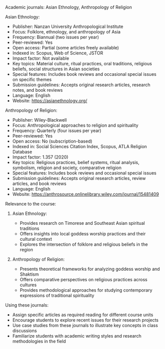 Academic journals: Asian Ethnology, Anthropology of Religion

Asian Ethnology:
- Publisher: Nanzan University Anthropological Institute
- Focus: Folklore, ethnology, and anthropology of Asia
- Frequency: Biannual (two issues per year)
- Peer-reviewed: Yes
- Open access: Partial (some articles freely available)
- Indexed in: Scopus, Web of Science, JSTOR
- Impact factor: Not available
- Key topics: Material culture, ritual practices, oral traditions, religious beliefs, social structures in Asian societies
- Special features: Includes book reviews and occasional special issues on specific themes
- Submission guidelines: Accepts original research articles, research notes, and book reviews
- Language: English
- Website: https://asianethnology.org/

Anthropology of Religion:
- Publisher: Wiley-Blackwell
- Focus: Anthropological approaches to religion and spirituality
- Frequency: Quarterly (four issues per year)
- Peer-reviewed: Yes
- Open access: No (subscription-based)
- Indexed in: Social Sciences Citation Index, Scopus, ATLA Religion Database
- Impact factor: 1.357 (2020)
- Key topics: Religious practices, belief systems, ritual analysis, symbolism, religion and society, comparative religion
- Special features: Includes book reviews and occasional special issues
- Submission guidelines: Accepts original research articles, review articles, and book reviews
- Language: English
- Website: https://anthrosource.onlinelibrary.wiley.com/journal/15481409

Relevance to the course:
1. Asian Ethnology:
   - Provides research on Timorese and Southeast Asian spiritual traditions
   - Offers insights into local goddess worship practices and their cultural context
   - Explores the intersection of folklore and religious beliefs in the region

2. Anthropology of Religion:
   - Presents theoretical frameworks for analyzing goddess worship and Shaktism
   - Offers comparative perspectives on religious practices across cultures
   - Provides methodological approaches for studying contemporary expressions of traditional spirituality

Using these journals:
- Assign specific articles as required reading for different course units
- Encourage students to explore recent issues for their research projects
- Use case studies from these journals to illustrate key concepts in class discussions
- Familiarize students with academic writing styles and research methodologies in the field